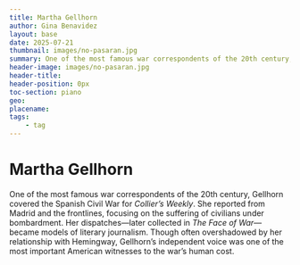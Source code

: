 ```yaml
---
title: Martha Gellhorn
author: Gina Benavidez
layout: base
date: 2025-07-21
thumbnail: images/no-pasaran.jpg
summary: One of the most famous war correspondents of the 20th century, Gellhorn covered the Spanish Civil War for Collier’s Weekly. She reported from Madrid and the frontlines, focusing on the suffering of civilians under bombardment.
header-image: images/no-pasaran.jpg
header-title:
header-position: 0px
toc-section: piano
geo: 
placename: 
tags:
    - tag
---
```


# Martha Gellhorn
One of the most famous war correspondents of the 20th century, Gellhorn covered the Spanish Civil War for *Collier’s Weekly*. She reported from Madrid and the frontlines, focusing on the suffering of civilians under bombardment. Her dispatches—later collected in *The Face of War*—became models of literary journalism. Though often overshadowed by her relationship with Hemingway, Gellhorn’s independent voice was one of the most important American witnesses to the war’s human cost.